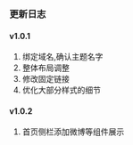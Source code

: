 ### 更新日志

#### v1.0.1

1. 绑定域名,确认主题名字
2. 整体布局调整
4. 修改固定链接
6. 优化大部分样式的细节


#### v1.0.2

1. 首页侧栏添加微博等组件展示